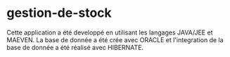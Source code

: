 # gestion-de-stock
Cette application a été developpé en utilisant les langages JAVA/JEE et MAEVEN. La base de donnée a été crée avec ORACLE et l'integration de la 
base de donnée a été réalisé avec HIBERNATE.
